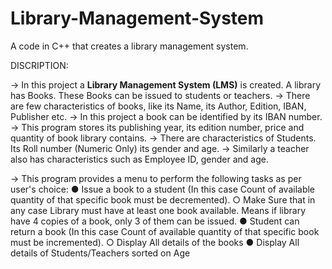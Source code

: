 # Library-Management-System
A code in C++ that creates a library management system.

DISCRIPTION:

-> In this project a **Library Management System (LMS)** is created. A library has Books. These Books can be issued to students or teachers.
-> There are few characteristics of books, like its Name, its Author, Edition, IBAN, Publisher etc.
-> In this project a book can be identified by its IBAN number.
-> This program stores its publishing year, its edition number, price and quantity of book library contains.
-> There are characteristics of Students. Its Roll number (Numeric Only) its gender and age.
-> Similarly a teacher also has characteristics such as Employee ID, gender and age.

-> This program provides a menu to perform the following tasks as per user's choice:
      ● Issue a book to a student (In this case Count of available quantity of that specific book must be decremented).
      ○ Make Sure that in any case Library must have at least one book available. Means if library have 4 copies of a book, only 3 of them can be issued.
      ● Student can return a book (In this case Count of available quantity of that specific book must be incremented).
      ○ Display All details of the books
      ● Display All details of Students/Teachers sorted on Age

